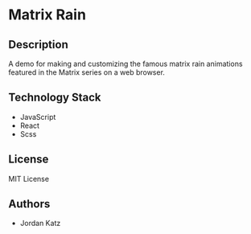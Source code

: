 # Matrix Rain
## Description
A demo for making and customizing the famous matrix rain animations featured in the Matrix series on a web browser.
## Technology Stack
* JavaScript
* React
* Scss
## License
MIT License
## Authors
* Jordan Katz